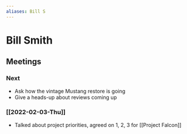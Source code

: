 ```yaml
---
aliases: Bill S
---
```


# Bill Smith

## Meetings

### Next

- Ask how the vintage Mustang restore is going
- Give a heads-up about reviews coming up

### [[2022-02-03-Thu]]

- Talked about project priorities, agreed on 1, 2, 3 for [[Project Falcon]]